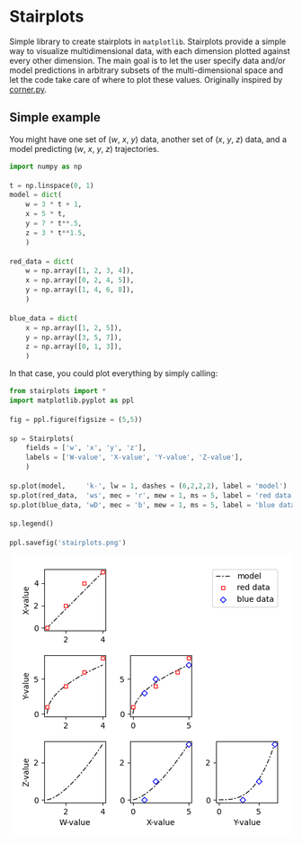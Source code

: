 # Stairplots

Simple library to create stairplots in `matplotlib`. Stairplots provide a simple way to visualize multidimensional data, with each dimension plotted against every other dimension. The main goal is to let the user specify data and/or model predictions in arbitrary subsets of the multi-dimensional space and let the code take care of where to plot these values. Originally inspired by [corner.py](https://github.com/dfm/corner.py).

## Simple example

You might have one set of (*w*, *x*, *y*) data, another set of (*x*, *y*, *z*) data, and a model predicting (*w*, *x*, *y*, *z*) trajectories.

```py
import numpy as np

t = np.linspace(0, 1)
model = dict(
    w = 3 * t + 1,
    x = 5 * t,
    y = 7 * t**.5,
    z = 3 * t**1.5,
    )

red_data = dict(
    w = np.array([1, 2, 3, 4]),
    x = np.array([0, 2, 4, 5]),
    y = np.array([1, 4, 6, 8]),
    )

blue_data = dict(
    x = np.array([1, 2, 5]),
    y = np.array([3, 5, 7]),
    z = np.array([0, 1, 3]),
    )
```

In that case, you could plot everything by simply calling:



```py
from stairplots import *
import matplotlib.pyplot as ppl

fig = ppl.figure(figsize = (5,5))

sp = Stairplots(
    fields = ['w', 'x', 'y', 'z'],
    labels = ['W-value', 'X-value', 'Y-value', 'Z-value'],
    )

sp.plot(model,     'k-', lw = 1, dashes = (6,2,2,2), label = 'model')
sp.plot(red_data,  'ws', mec = 'r', mew = 1, ms = 5, label = 'red data')
sp.plot(blue_data, 'wD', mec = 'b', mew = 1, ms = 5, label = 'blue data')

sp.legend()

ppl.savefig('stairplots.png')
```


<div align="center">
<img src="stairplots.png">
</div>